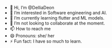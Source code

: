 - 👋 Hi, I’m @DelliaDeon
- 👀 I’m interested in Software engineering and AI.
- 🌱 I’m currently learning flutter and ML models.
- 💞️ I’m not looking to collaborate at the moment.
- 📫 How to reach me 
- 😄 Pronouns: she/ her
- ⚡ Fun fact: I have so much to learn.

<!---
DelliaDeon/DelliaDeon is a ✨ special ✨ repository because its `README.md` (this file) appears on your GitHub profile.
You can click the Preview link to take a look at your changes.
--->

